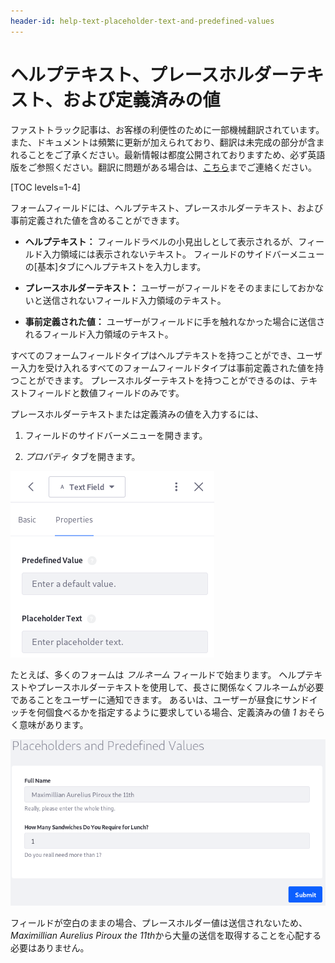 ```yaml
---
header-id: help-text-placeholder-text-and-predefined-values
---
```


# ヘルプテキスト、プレースホルダーテキスト、および定義済みの値

<p class="alert alert-info"><span class="wysiwyg-color-blue120">ファストトラック記事は、お客様の利便性のために一部機械翻訳されています。また、ドキュメントは頻繁に更新が加えられており、翻訳は未完成の部分が含まれることをご了承ください。最新情報は都度公開されておりますため、必ず英語版をご参照ください。翻訳に問題がある場合は、<a href="mailto:support-content-jp@liferay.com">こちら</a>までご連絡ください。</span></p>

[TOC levels=1-4]

フォームフィールドには、ヘルプテキスト、プレースホルダーテキスト、および事前定義された値を含めることができます。

  - **ヘルプテキスト：** フィールドラベルの小見出しとして表示されるが、フィールド入力領域には表示されないテキスト。 フィールドのサイドバーメニューの[基本]タブにヘルプテキストを入力します。

  - **プレースホルダーテキスト：** ユーザーがフィールドをそのままにしておかないと送信されないフィールド入力領域のテキスト。

  - **事前定義された値：** ユーザーがフィールドに手を触れなかった場合に送信されるフィールド入力領域のテキスト。

すべてのフォームフィールドタイプはヘルプテキストを持つことができ、ユーザー入力を受け入れるすべてのフォームフィールドタイプは事前定義された値を持つことができます。 プレースホルダーテキストを持つことができるのは、テキストフィールドと数値フィールドのみです。

プレースホルダーテキストまたは定義済みの値を入力するには、

1.  フィールドのサイドバーメニューを開きます。

2.  *プロパティ* タブを開きます。

![図1：定義済みの値とプレースホルダーテキストは、[プロパティ]タブに入力されます。](../../images/forms-placeholder-predefined-values.png)

たとえば、多くのフォームは *フルネーム* フィールドで始まります。 ヘルプテキストやプレースホルダーテキストを使用して、長さに関係なくフルネームが必要であることをユーザーに通知できます。 あるいは、ユーザーが昼食にサンドイッチを何個食べるかを指定するように要求している場合、定義済みの値 *1* おそらく意味があります。

![図2：ここの[氏名]フィールドはヘルプテキストとプレースホルダーテキストを使用していますが、サンドイッチフィールドは定義済みの値を使用しています。](../../images/forms-help-placeholder-predefined.png)

フィールドが空白のままの場合、プレースホルダー値は送信されないため、 *Maximillian Aurelius Piroux the 11th*から大量の送信を取得することを心配する必要はありません。

